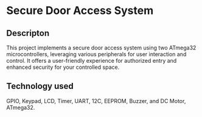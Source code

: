 # Secure Door Access System
## Descripton 
This project implements a secure door access system using two ATmega32 microcontrollers, leveraging various peripherals for user interaction and control. It offers a user-friendly experience for authorized entry and enhanced security for your controlled space.
## Technology used
GPIO, Keypad, LCD, Timer, UART, 12C, EEPROM, Buzzer, and DC Motor, ATmega32.
